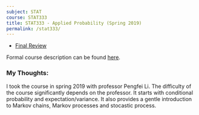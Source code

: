```yaml
---
subject: STAT
course: STAT333
title: STAT333 - Applied Probability (Spring 2019)
permalink: /stat333/
---
```


- [Final Review](../notes-pdf/STAT333Final.pdf)

Formal course description can be found [here](https://ugradcalendar.uwaterloo.ca/courses/STAT/333).

### My Thoughts:

I took the course in spring 2019 with professor Pengfei Li. The difficulty of the course significantly depends on the professor. It starts with conditional probability and expectation/variance. It also provides a gentle introduction to Markov chains, Markov processes and stocastic process.
